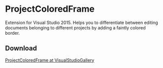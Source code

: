 # ProjectColoredFrame
Extension for Visual Studio 2015. Helps you to differentiate between editing documents belonging to different projects by adding a faintly colored border.

## Download
[ProjectColoredFrame at VisualStudioGallery](https://visualstudiogallery.msdn.microsoft.com/6eb7179c-968d-4076-a74a-81251822dfa4)
